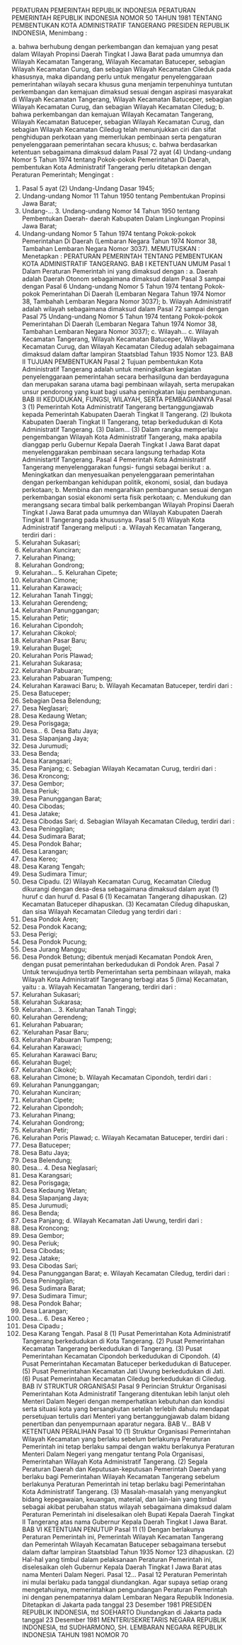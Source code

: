  PERATURAN PEMERINTAH REPUBLIK INDONESIA PERATURAN PEMERINTAH REPUBLIK INDONESIA NOMOR 50 TAHUN 1981 TENTANG PEMBENTUKAN KOTA ADMINISTRATIF TANGERANG PRESIDEN REPUBLIK INDONESIA,
Menimbang :

a. bahwa berhubung dengan perkembangan dan kemajuan yang pesat dalam Wilayah Propinsi Daerah Tingkat I Jawa Barat pada umumnya dan Wilayah Kecamatan Tangerang, Wilayah Kecamatan Batuceper, sebagian Wilayah Kecamatan Curug, dan sebagian Wilayah Kecamatan Cileduk pada khasusnya, maka dipandang perlu untuk mengatur penyelenggaraan pemerintahan wilayah secara khusus guna menjamin terpenuhinya tuntutan perkembangan dan kemajuan dimaksud sesuai dengan aspirasi masyarakat di Wilayah Kecamatan Tangerang, Wilayah Kecamatan Batuceper, sebagian Wilayah Kecamatan Curug, dan sebagian Wilayah Kecamatan Ciledug;
b. bahwa perkembangan dan kemajuan Wilayah Kecamatan Tangerang, Wilayah Kecamatan Batuceper, sebagian Wilayah Kecamatan Curug, dan sebagian Wilayah Kecamatan Ciledug telah menunjukkan ciri dan sifat penghidupan perkotaan yang memerlukan pembinaan serta pengaturan penyelenggaraan pemerintahan secara khusus;
c. bahwa berdasarkan ketentuan sebagaimana dimaksud dalam Pasal 72 ayat (4) Undang-undang Nomor 5 Tahun 1974 tentang Pokok-pokok Pemerintahan Di Daerah, pembentukan Kota Administratif Tangerang perlu ditetapkan dengan Peraturan Pemerintah;
Mengingat :

1. Pasal 5 ayat (2) Undang-Undang Dasar 1945;
2. Undang-undang Nomor 11 Tahun 1950 tentang Pembentukan Propinsi Jawa Barat;
3. Undang-… 3. Undang-undang Nomor 14 Tahun 1950 tentang Pembentukan Daerah- daerah Kabupaten Dalam Lingkungan Propinsi Jawa Barat;
4. Undang-undang Nomor 5 Tahun 1974 tentang Pokok-pokok Pemerintahan Di Daerah (Lembaran Negara Tahun 1974 Nomor 38, Tambahan Lembaran Negara Nomor 3037).
MEMUTUSKAN :
 Menetapkan : PERATURAN PEMERINTAH TENTANG PEMBENTUKAN KOTA ADMINISTRATIF TANGERANG.
BAB I KETENTUAN UMUM
Pasal 1
Dalam Peraturan Pemerintah ini yang dimaksud dengan :
a. Daerah adalah Daerah Otonom sebagaimana dimaksud dalam Pasal 3 sampai dengan Pasal 6 Undang-undang Nomor 5 Tahun 1974 tentang Pokok-pokok Pemerintahan Di Daerah (Lembaran Negara Tahun 1974 Nomor 38, Tambahah Lembaran Negara Nomor 3037);
b. Wilayah Administratif adalah wilayah sebagaimana dimaksud dalam Pasal 72 sampai dengan Pasal 75 Undang-undang Nomor 5 Tahun 1974 tentang Pokok-pokok Pemerintahan Di Daerah (Lembaran Negara Tahun 1974 Nomor 38, Tambahan Lembaran Negara Nomor 3037);
c. Wilayah… c. Wilayah Kecamatan Tangerang, Wilayah Kecamatan Batuceper, Wilayah Kecamatan Curug, dan Wilayah Kecamatan Ciledug adalah sebagaimana dimaksud dalam daftar lampiran Staatsblad Tahun 1935 Nomor 123.
BAB II TUJUAN PEMBENTUKAN
Pasal 2
Tujuan pembentukan Kota Administratif Tangerang adalah untuk meningkatkan kegiatan penyelenggaraan pemerintahan secara berhasilguna dan berdayaguna dan merupakan sarana utama bagi pembinaan wilayah, serta merupakan unsur pendorong yang kuat bagi usaha peningkatan laju pembangunan.
BAB III KEDUDUKAN, FUNGSI, WILAYAH, SERTA PEMBAGIANNYA
Pasal 3
(1) Pemerintah Kota Administratif Tangerang bertanggungjawab kepada Pemerintah Kabupaten Daerah Tingkat II Tangerang.
(2) Ibukota Kabupaten Daerah Tingkat II Tangerang, tetap berkedudukan di Kota Administratif Tangerang.
(3) Dalam… (3) Dalam rangka memperlaju pengembangan Wilayah Kota Administratif Tangerang, maka apabila dianggap perlu Gubernur Kepala Daerah Tingkat I Jawa Barat dapat menyelenggarakan pembinaan secara langsung terhadap Kota Administartif Tangerang.
Pasal 4
Pemerintah Kota Administratif Tangerang menyelenggarakan fungsi- fungsi sebagai berikut :
a. Meningkatkan dan menyesuaikan penyelenggaraan pemerintahan dengan perkembangan kehidupan politik, ekonomi, sosial, dan budaya perkotaan;
b. Membina dan mengarahkan pembangunan sesuai dengan perkembangan sosial ekonomi serta fisik perkotaan;
c. Mendukung dan merangsang secara timbal balik perkembangan Wilayah Propinsi Daerah Tingkat I Jawa Barat pada umumnya dan Wilayah Kabupaten Daerah Tingkat II Tangerang pada khususnya.
Pasal 5
(1) Wilayah Kota Administratif Tangerang meliputi :
a. Wilayah Kecamatan Tangerang, terdiri dari :
1. Kelurahan Sukasari;
2. Kelurahan Kunciran;
3. Kelurahan Pinang;
4. Kelurahan Gondrong;
5. Kelurahan… 5. Kelurahan Cipete;
6. Kelurahan Cimone;
7. Kelurahan Karawaci;
8. Kelurahan Tanah Tinggi;
9. Kelurahan Gerendeng;
10. Kelurahan Panunggangan;
11. Kelurahan Petir;
12. Kelurahan Cipondoh;
13. Kelurahan Cikokol;
14. Kelurahan Pasar Baru;
15. Kelurahan Bugel;
16. Kelurahan Poris Plawad;
17. Kelurahan Sukarasa;
18. Kelurahan Pabuaran;
19. Kelurahan Pabuaran Tumpeng;
20. Kelurahan Karawaci Baru;
b. Wilayah Kecamatan Batuceper, terdiri dari :
1. Desa Batuceper;
2. Sebagian Desa Belendung;
3. Desa Neglasari;
4. Desa Kedaung Wetan;
5. Desa Porisgaga;
6. Desa… 6. Desa Batu Jaya;
7. Desa Slapanjang Jaya;
8. Desa Jurumudi;
9. Desa Benda;
10. Desa Karangsari;
11. Desa Panjang;
c. Sebagian Wilayah Kecamatan Curug, terdiri dari :
1. Desa Kroncong;
2. Desa Gembor;
3. Desa Periuk;
4. Desa Panunggangan Barat;
5. Desa Cibodas;
6. Desa Jatake;
7. Desa Cibodas Sari;
d. Sebagian Wilayah Kecamatan Ciledug, terdiri dari :
1. Desa Peninggilan;
2. Desa Sudimara Barat;
3. Desa Pondok Bahar;
4. Desa Larangan;
5. Desa Kereo;
6. Desa Karang Tengah;
7. Desa Sudimara Timur;
8. Desa Cipadu.
(2) Wilayah Kecamatan Curug, Kecamatan Ciledug dikurangi dengan desa-desa sebagaimana dimaksud dalam ayat (1) huruf c dan huruf d.
Pasal 6
(1) Kecamatan Tangerang dihapuskan.
(2) Kecamatan Batuceper dihapuskan.
(3) Kecamatan Ciledug dihapuskan, dan sisa Wilayah Kecamatan Ciledug yang terdiri dari :
1. Desa Pondok Aren;
2. Desa Pondok Kacang;
3. Desa Perigi;
4. Desa Pondok Pucung;
5. Desa Jurang Manggu;
6. Desa Pondok Betung; dibentuk menjadi Kecamatan Pondok Aren, dengan pusat pemerintahan berkedudukan di Pondok Aren.
Pasal 7
Untuk terwujudnya tertib Pemerintahan serta pembinaan wilayah, maka Wilayah Kota Administratif Tangerang terbagi atas 5 (lima) Kecamatan, yaitu :
a. Wilayah Kecamatan Tangerang, terdiri dari :
1. Kelurahan Sukasari;
2. Kelurahan Sukarasa;
3. Kelurahan… 3. Kelurahan Tanah Tinggi;
4. Kelurahan Gerendeng;
5. Kelurahan Pabuaran;
6. 'Kelurahan Pasar Baru;
7. Kelurahan Pabuaran Tumpeng;
8. Kelurahan Karawaci;
9. Kelurahan Karawaci Baru;
10. Kelurahan Bugel;
11. Kelurahan Cikokol;
12. Kelurahan Cimone;
b. Wilayah Kecamatan Cipondoh, terdiri dari :
1. Kelurahan Panunggangan;
2. Kelurahan Kunciran;
3. Kelurahan Cipete;
4. Kelurahan Cipondoh;
5. Kelurahan Pinang;
6. Kelurahan Gondrong;
7. Kelurahan Petir;
8. Kelurahan Poris Plawad;
c. Wilayah Kecamatan Batuceper, terdiri dari :
1. Desa Batuceper;
2. Desa Batu Jaya;
3. Desa Belendung;
4. Desa… 4. Desa Neglasari;
5. Desa Karangsari;
6. Desa Porisgaga;
7. Desa Kedaung Wetan;
8. Desa Slapanjang Jaya;
9. Desa Jurumudi;
10. Desa Benda;
11. Desa Panjang;
d. Wilayah Kecamatan Jati Uwung, terdiri dari :
1. Desa Kroncong;
2. Desa Gembor;
3. Desa Periuk;
4. Desa Cibodas;
5. Desa Jatake;
6. Desa Cibodas Sari;
7. Desa Panunggangan Barat;
e. Wilayah Kecamatan Ciledug, terdiri dari :
1. Desa Peninggilan;
2. Desa Sudimara Barat;
3. Desa Sudimara Timur;
4. Desa Pondok Bahar;
5. Desa Larangan;
6. Desa… 6. Desa Kereo ;
7. Desa Cipadu ;
8. Desa Karang Tengah.
Pasal 8
(1) Pusat Pemerintahan Kota Administratif Tangerang berkedudukan di Kota Tangerang.
(2) Pusat Pemerintahan Kecamatan Tangerang berkedudukan di Tangerang.
(3) Pusat Pemerintahan Kecamatan Cipondoh berkedudukan di Cipondoh.
(4) Pusat Pemerintahan Kecamatan Batuceper berkedudukan di Batuceper.
(5) Pusat Pemerintahan Kecamatan Jati Uwung berkedudukan di Jati.
(6) Pusat Pemerintahan Kecamatan Ciledug berkedudukan di Ciledug.
BAB IV STRUKTUR ORGANISASI
Pasal 9
Perincian Struktur Organisasi Pemerintahan Kota Administratif Tangerang ditentukan lebih lanjut oleh Menteri Dalam Negeri dengan memperhatikan kebutuhan dan kondisi serta situasi kota yang bersangkutan setelah terlebih dahulu mendapat persetujuan tertulis dari Menteri yang bertanggungjawab dalam bidang penertiban dan penyempurnaan aparatur negara. BAB V…
BAB V KETENTUAN PERALIHAN
Pasal 10
(1) Struktur Organisasi Pemerintahan Wilayah Kecamatan yang berlaku sebelum berlakunya Peraturan Pemerintah ini tetap berlaku sampai dengan waktu berlakunya Peraturan Menteri Dalam Negeri yang mengatur tentang Pola Organisasi, Pemerintahan Wilayah Kota Administratif Tangerang.
(2) Segala Peraturan Daerah dan Keputusan-keputusan Pemerintah Daerah yang berlaku bagi Pemerintahan Wilayah Kecamatan Tangerang sebelum berlakunya Peraturan Pemerintah ini tetap berlaku bagi Pemerintahan Kota Administratif Tangerang.
(3) Masalah-masalah yang menyangkut bidang kepegawaian, keuangan, material, dan lain-lain yang timbul sebagai akibat perubahan status wilayah sebagaimana dimaksud dalam Peraturan Pemerintah ini diselesaikan oleh Bupati Kepala Daerah Tingkat II Tangerang atas nama Gubernur Kepala Daerah Tingkat I Jawa Barat.
BAB VI KETENTUAN PENUTUP
Pasal 11
(1) Dengan berlakunya Peraturan Pemerintah ini, Pemerintah Wilayah Kecamatan Tangerang dan Pemerintah Wilayah Kecamatan Batuceper sebagaimana tersebut dalam daftar lampiran Staatsblad Tahun 1935 Nomor 123 dihapuskan.
(2) Hal-hal yang timbul dalam pelaksanaan Peraturan Pemerintah ini, diselesaikan oleh Gubernur Kepala Daerah Tingkat I Jawa Barat atas nama Menteri Dalam Negeri. Pasal 12…
Pasal 12
Peraturan Pemerintah ini mulai berlaku pada tanggal diundangkan. Agar supaya setiap orang mengetahuinya, memerintahkan pengundangan Peraturan Pemerintah ini dengan penempatannya dalam Lembaran Negara Republik Indonesia. Ditetapkan di Jakarta pada tanggal 23 Desember 1981 PRESIDEN REPUBLIK INDONESIA, ttd SOEHARTO Diundangkan di Jakarta pada tanggal 23 Desember 1981 MENTERI/SEKRETARIS NEGARA REPUBLIK INDONESIA, ttd SUDHARMONO, SH. LEMBARAN NEGARA REPUBLIK INDONESIA TAHUN 1981 NOMOR 70